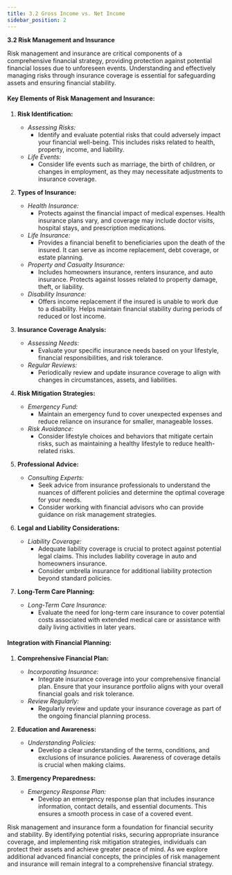 ```yaml
---
title: 3.2 Gross Income vs. Net Income
sidebar_position: 2
---
```


**3.2 Risk Management and Insurance**

Risk management and insurance are critical components of a comprehensive financial strategy, providing protection against potential financial losses due to unforeseen events. Understanding and effectively managing risks through insurance coverage is essential for safeguarding assets and ensuring financial stability.

#### **Key Elements of Risk Management and Insurance:**

1. **Risk Identification:**
   - *Assessing Risks:*
     - Identify and evaluate potential risks that could adversely impact your financial well-being. This includes risks related to health, property, income, and liability.
   - *Life Events:*
     - Consider life events such as marriage, the birth of children, or changes in employment, as they may necessitate adjustments to insurance coverage.

2. **Types of Insurance:**
   - *Health Insurance:*
     - Protects against the financial impact of medical expenses. Health insurance plans vary, and coverage may include doctor visits, hospital stays, and prescription medications.
   - *Life Insurance:*
     - Provides a financial benefit to beneficiaries upon the death of the insured. It can serve as income replacement, debt coverage, or estate planning.
   - *Property and Casualty Insurance:*
     - Includes homeowners insurance, renters insurance, and auto insurance. Protects against losses related to property damage, theft, or liability.
   - *Disability Insurance:*
     - Offers income replacement if the insured is unable to work due to a disability. Helps maintain financial stability during periods of reduced or lost income.

3. **Insurance Coverage Analysis:**
   - *Assessing Needs:*
     - Evaluate your specific insurance needs based on your lifestyle, financial responsibilities, and risk tolerance.
   - *Regular Reviews:*
     - Periodically review and update insurance coverage to align with changes in circumstances, assets, and liabilities.

4. **Risk Mitigation Strategies:**
   - *Emergency Fund:*
     - Maintain an emergency fund to cover unexpected expenses and reduce reliance on insurance for smaller, manageable losses.
   - *Risk Avoidance:*
     - Consider lifestyle choices and behaviors that mitigate certain risks, such as maintaining a healthy lifestyle to reduce health-related risks.

5. **Professional Advice:**
   - *Consulting Experts:*
     - Seek advice from insurance professionals to understand the nuances of different policies and determine the optimal coverage for your needs.
     - Consider working with financial advisors who can provide guidance on risk management strategies.

6. **Legal and Liability Considerations:**
   - *Liability Coverage:*
     - Adequate liability coverage is crucial to protect against potential legal claims. This includes liability coverage in auto and homeowners insurance.
     - Consider umbrella insurance for additional liability protection beyond standard policies.

7. **Long-Term Care Planning:**
   - *Long-Term Care Insurance:*
     - Evaluate the need for long-term care insurance to cover potential costs associated with extended medical care or assistance with daily living activities in later years.

#### **Integration with Financial Planning:**

1. **Comprehensive Financial Plan:**
   - *Incorporating Insurance:*
     - Integrate insurance coverage into your comprehensive financial plan. Ensure that your insurance portfolio aligns with your overall financial goals and risk tolerance.
   - *Review Regularly:*
     - Regularly review and update your insurance coverage as part of the ongoing financial planning process.

2. **Education and Awareness:**
   - *Understanding Policies:*
     - Develop a clear understanding of the terms, conditions, and exclusions of insurance policies. Awareness of coverage details is crucial when making claims.

3. **Emergency Preparedness:**
   - *Emergency Response Plan:*
     - Develop an emergency response plan that includes insurance information, contact details, and essential documents. This ensures a smooth process in case of a covered event.

Risk management and insurance form a foundation for financial security and stability. By identifying potential risks, securing appropriate insurance coverage, and implementing risk mitigation strategies, individuals can protect their assets and achieve greater peace of mind. As we explore additional advanced financial concepts, the principles of risk management and insurance will remain integral to a comprehensive financial strategy.
